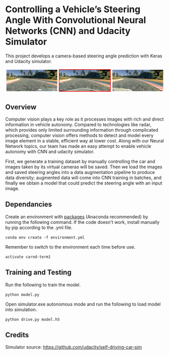 # Controlling a Vehicle’s Steering Angle With Convolutional Neural Networks (CNN) and Udacity Simulator

This project develops a camera-based steering angle prediction with Keras and Udacity simulator.

![](https://github.com/xiamze/steering_angle_prediction/blob/main/Image/1.png)

## Overview

Computer vision plays a key role as it processes images with rich and direct information in vehicle autonomy. Compared to technologies like radar, which provides only limited surrounding information through complicated processing, computer vision offers methods to detect and model every image element in a stable, efficient way at lower cost. Along with our Neural Network topics, our team has made an easy attempt to enable vehicle autonomy with CNN and udacity simulator. 

First, we generate a training dataset by manually controlling the car and images taken by its virtual cameras will be saved. Then we load the images and saved steering angles into a data augmentation pipeline to produce data diversity; augmented data will come into CNN training in batches, and finally we obtain a model that could predict the steering angle with an input image.

## Dependancies

Create an environment with [packages](https://github.com/xiamze/steering_angle_prediction/blob/main/environment.yml) (Anaconda recommended) by running the following command. If the code doesn't work, install manually by pip according to the .yml file.

```
conda env create -f environment.yml 
```
Remember to switch to the environment each time before use.
```
activate carnd-term1
```

## Training and Testing

Run the following to train the model.
```
python model.py
```

Open simulator.exe autonomous mode and run the following to load model into simulation.
```
python drive.py model.h5
```

## Credits
Simulator source: https://github.com/udacity/self-driving-car-sim




